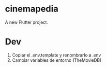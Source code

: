 # cinemapedia

A new Flutter project.

# Dev

1. Copiar el .env.template y renombrarlo a .env
2. Cambiar variables de entorno (TheMovieDB)
